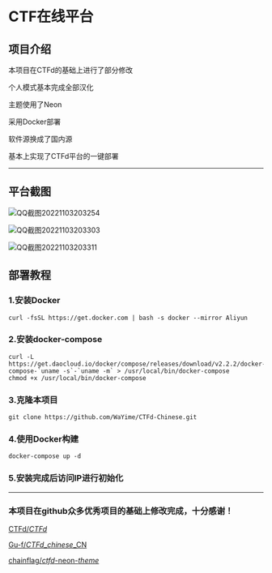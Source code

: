 # CTF在线平台

## 项目介绍

本项目在CTFd的基础上进行了部分修改

个人模式基本完成全部汉化

主题使用了Neon

采用Docker部署

软件源换成了国内源

基本上实现了CTFd平台的一键部署

------

## 平台截图

![QQ截图20221103203254](http://img.assets.cotar.cn/i/2022/11/07/6368ca0603364.jpg)

![QQ截图20221103203303](http://img.assets.cotar.cn/i/2022/11/07/6368ca0b22e7c.jpg)

![QQ截图20221103203311](http://img.assets.cotar.cn/i/2022/11/07/6368ca0f3482b.jpg)

## 部署教程

### 1.安装Docker

```
curl -fsSL https://get.docker.com | bash -s docker --mirror Aliyun 
```

### 2.安装docker-compose

```
curl -L https://get.daocloud.io/docker/compose/releases/download/v2.2.2/docker-compose-`uname -s`-`uname -m` > /usr/local/bin/docker-compose
chmod +x /usr/local/bin/docker-compose
```

### 3.克隆本项目

```
git clone https://github.com/WaYime/CTFd-Chinese.git
```

### 4.使用Docker构建

```
docker-compose up -d
```

### 5.安装完成后访问IP进行初始化

------

### 本项目在github众多优秀项目的基础上修改完成，十分感谢！

[CTFd/*CTFd*](https://github.com/CTFd/CTFd)

[Gu-f/*CTFd*_*chinese*_CN](https://github.com/Gu-f/CTFd_chinese_CN)

[chainflag/*ctfd*-neon-*theme*](https://github.com/chainflag/ctfd-neon-theme)



